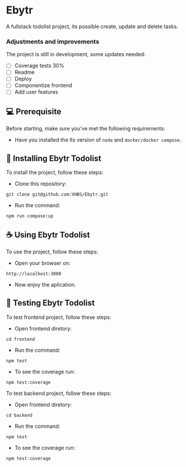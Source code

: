 # Ebytr

A fullstack todolist project, its possible create, update and delete tasks. 

### Adjustments and improvements

The project is still in development, some updates needed:

- [ ] Coverage tests 30% 
- [ ] Readme 
- [ ] Deploy
- [ ] Componentize frontend
- [ ] Add user features

## 💻 Prerequisite

Before starting, make sure you've met the following requirements:

* Have you installed the lts version of `node` and `docker/docker compose`.

## 🚀 Installing Ebytr Todolist

To install the project, follow these steps:

* Clone this repository:
```
git clone git@github.com:VHBS/Ebytr.git
```
* Run the command:
```
npm run compose:up
```

## ☕ Using Ebytr Todolist

To use the project, follow these steps:

* Open your browser on:

```
http://localhost:3000
```

* Now enjoy the aplication.


## 🧪 Testing Ebytr Todolist

To test frontend project, follow these steps:

* Open frontend diretory:
```
cd frontend
```

* Run the command:
```
npm test
```

* To see the coverage run:
```
npm test:coverage
```

To test backend project, follow these steps:

* Open frontend diretory:
```
cd backend
```

* Run the command:
```
npm test
```

* To see the coverage run:
```
npm test:coverage
```
